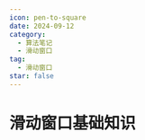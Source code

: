 ```yaml
---
icon: pen-to-square
date: 2024-09-12
category:
  - 算法笔记
  - 滑动窗口
tag:
  - 滑动窗口
star: false
---
```


# 滑动窗口基础知识


